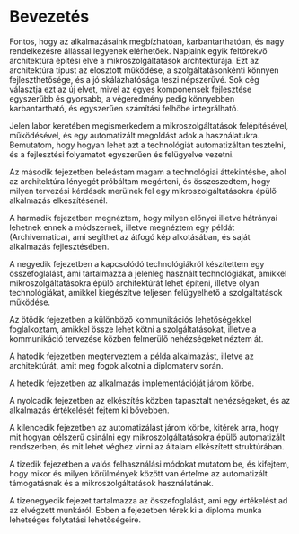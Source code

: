 Bevezetés
=========

Fontos, hogy az alkalmazásaink megbízhatóan, karbantarthatóan, és nagy rendelkezésre állással legyenek elérhetőek. Napjaink egyik feltörekvő architektúra építési elve a mikroszolgáltatások
archtektúrája. Ezt az architektúra típust az elosztott működése, a szolgáltatásonkénti könnyen fejleszthetősége, és a jó skálázhatósága teszi népszerűvé. Sok cég választja ezt az új elvet, mivel az egyes komponensek fejlesztése egyszerűbb és gyorsabb, a végeredmény pedig könnyebben karbantartható, és egyszerűen számítási felhőbe integrálható.

Jelen labor keretében megismerkedem a mikroszolgáltatások felépítésével, működésével, és egy automatizált megoldást adok a használatukra. Bemutatom, hogy hogyan lehet azt a technológiát automatizáltan tesztelni, és a fejlesztési folyamatot egyszerűen és felügyelve vezetni.

Az második fejezetben beleástam magam a technológiai áttekintésbe, ahol az architektúra lényegét próbáltam megérteni, és összeszedtem, hogy milyen tervezési kérdések merülnek fel egy mikroszolgáltatásokra épülő alkalmazás elkészítésénél.

A harmadik fejezetben megnéztem, hogy milyen előnyei illetve hátrányai lehetnek ennek a módszernek, illetve megnéztem egy példát (Archivematica), ami segíthet az átfogó kép alkotásában, és saját alkalmazás fejlesztésében.

A negyedik fejezetben a kapcsolódó technológiákról készítettem egy összefoglalást, ami tartalmazza a jelenleg használt technológiákat, amikkel mikroszolgáltatásokra épülő architektúrát lehet építeni, illetve olyan technológiákat, amikkel kiegészítve teljesen felügyelhető a szolgáltatások működése.

Az ötödik fejezetben a különböző kommunikációs lehetőségekkel foglalkoztam, amikkel össze lehet kötni a szolgáltatásokat, illetve a kommunikáció tervezése közben felmerülő nehézségeket néztem át.

A hatodik fejezetben megterveztem a példa alkalmazást, illetve az architektúrát, amit meg fogok alkotni a diplomaterv során.

A hetedik fejezetben az alkalmazás implementációját járom körbe.

A nyolcadik fejezetben az elkészítés közben tapasztalt nehézségeket, és az alkalmazás értékelését fejtem ki bővebben.

A kilencedik fejezetben az automatizálást járom körbe, kitérek arra, hogy mit hogyan célszerű csinálni egy mikroszolgáltatásokra épülő automatizált rendszerben, és mit lehet véghez vinni az általam elkészített struktúrában.

A tizedik fejezetben a valós felhasználási módokat mutatom be, és kifejtem, hogy mikor és milyen körülmények között van értelme az automatizált támogatásnak és a mikroszolgáltatások használatának.

A tizenegyedik fejezet tartalmazza az összefoglalást, ami egy értékelést ad az elvégzett munkáról. Ebben a fejezetben térek ki a diploma munka lehetséges folytatási lehetőségeire.
